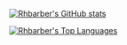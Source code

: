 <!-- Stats Card -->
[![Rhbarber's GitHub stats](https://github-readme-stats.vercel.app/api?username=Rhbarber&repo=github-readme-stats&count_private=true&include_all_commits=true&show_icons=true&theme=radical&card_width=750)](https://github.com/Rhbarber/github-readme-stats)

<!-- Top Languages Card -->
[![Rhbarber's Top Languages](https://github-readme-stats.vercel.app/api/top-langs?username=Rhbarber&repo=github-readme-stats&count_private=true&show_icons=true&theme=radical&layout=compact&langs_count=5&card_width=450)](https://github.com/Rhbarber/github-readme-stats)

<!--**Rhbarber/Rhbarber** is a ✨ _special_ ✨ repository because its `README.md` (this file) appears on your GitHub profile.-->
